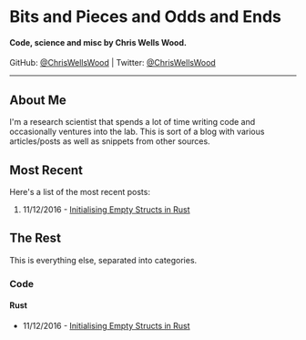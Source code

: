 # Bits and Pieces and Odds and Ends

#### Code, science and misc by Chris Wells Wood.

GitHub: [@ChrisWellsWood](https://github.com/ChrisWellsWood) | Twitter: [@ChrisWellsWood](https://twitter.com/ChrisWellsWood)

---

## About Me

I'm a research scientist that spends a lot of time writing code and occasionally ventures into the lab. This is sort of a blog with various articles/posts as well as snippets from other sources.

## Most Recent

Here's a list of the most recent posts:

1. 11/12/2016 - [Initialising Empty Structs in Rust](posts/code/rust/2016_12_11_empty_rust_structs.md)

## The Rest

This is everything else, separated into categories.

### Code

#### Rust

* 11/12/2016 - [Initialising Empty Structs in Rust](posts/code/rust/2016_12_11_empty_rust_structs.md)
